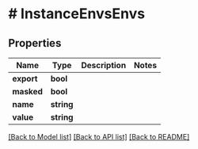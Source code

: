 # # InstanceEnvsEnvs

## Properties

Name | Type | Description | Notes
------------ | ------------- | ------------- | -------------
**export** | **bool** |  |
**masked** | **bool** |  |
**name** | **string** |  |
**value** | **string** |  |

[[Back to Model list]](../../README.md#models) [[Back to API list]](../../README.md#endpoints) [[Back to README]](../../README.md)
